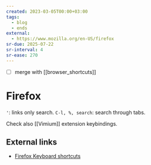 ```yaml
---
created: 2023-03-05T00:00+03:00
tags:
  - blog
  - ends
external:
  - https://www.mozilla.org/en-US/firefox
sr-due: 2025-07-22
sr-interval: 4
sr-ease: 270
---
```


- [ ] merge with [[browser_shortcuts]]

# Firefox

`'`: <wbr class="f"> links only search.
`C-l, %, search`: <wbr class="f"> search through tabs.

Check also [[Vimium]] extension keybindings.

## External links

- [Firefox Keyboard shortcuts](https://support.mozilla.org/en-US/kb/keyboard-shortcuts-perform-firefox-tasks-quickly)

